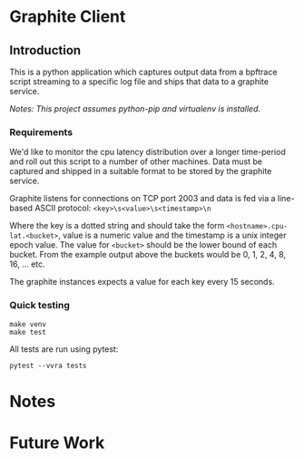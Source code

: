 # Graphite Client

## Introduction
This is a python application which captures output data from a bpftrace script streaming to a specific log file and ships that data to a graphite service.

_Notes: This project assumes python-pip and virtualenv is installed._


### Requirements
We'd like to monitor the cpu latency distribution over a longer time-period and roll out this script to a number of other machines. Data must be captured and shipped in a suitable format to be stored by the graphite service.

Graphite listens for connections on TCP port 2003 and data is fed via a line-based ASCII protocol:
`<key>\s<value>\s<timestamp>\n`

Where the key is a dotted string and should take the form `<hostname>.cpu-lat.<bucket>`, value is a numeric value and the timestamp is a unix integer epoch value. The value for `<bucket>` should be the lower bound of each bucket. From the example output above the buckets would be 0, 1, 2, 4, 8, 16, ... etc.

The graphite instances expects a value for each key every 15 seconds.

### Quick testing

```shell
make venv
make test
```

All tests are run using pytest:
```shell
pytest --vvra tests
```


# Notes

# Future Work
